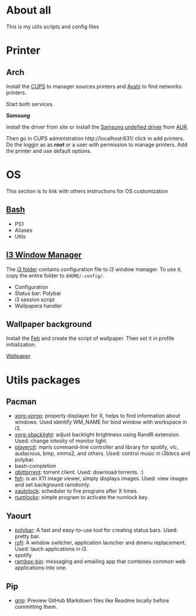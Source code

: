 # About all

This is my utils scripts and config files

# Printer

## Arch

Install the [CUPS](https://wiki.archlinux.org/index.php/CUPS#Configuration) to manager sources printers and [Avahi](https://wiki.archlinux.org/index.php/Avahi) to find networks printers.

Start both services.

***Samsung***

Install the driver from site or install the [Samsung undefied
driver](https://wiki.archlinux.org/index.php/CUPS/Printer-specific_problems#Samsung) from [AUR](https://aur.archlinux.org/packages/samsung-unified-driver/).

Then go in CUPS administration http://localhost:631/ click in add printers. Do
the loggin as as ***root*** or a user with permission to manage printers. Add
the printer and use default options.

# OS

This section is to link with others instructions for OS customization

## [Bash](bash)

* PS1
* Aliases
* Utils

## [I3 Window Manager](i3)

The [i3 folder](i3) contains configuration file to i3 window manager. To use it, copy the entire folder to `$HOME/.config/`.

* Configuration
* Status bar: Polybar
* i3 session script
* Wallpapera handler


## Wallpaper background

Install the [Feh](https://wiki.archlinux.org/index.php/feh) and create the
script of wallpaper. Then set it in profile initialization.

[Wallpaper](i3/wallpaper.sh)

# Utils packages

## Pacman

* [xorg-xprop](https://www.x.org/releases/X11R7.5/doc/man/man1/xprop.1.html):
  property displayer for X, helps to find information about windows. Used
  identify WM_NAME for bind window with workspace in i3.
* [xorg-xbacklight](https://www.x.org/archive/X11R7.5/doc/man/man1/xbacklight.1.html): adjust backlight brightness using RandR extension. Used: change intesity of monitor light.
* [playerctl](https://github.com/acrisci/playerctl): mpris command-line controller and library for spotify, vlc, audacious, bmp, xmms2, and others. Used: control music in i3blocs and polybar.
* bash-completion
* [qbittorrent](https://www.qbittorrent.org/): torrent client. Used: download
  torrents. :)
* [feh](https://feh.finalrewind.org/): is an X11 image viewer, simply displays images. Used: view images and set background ramdomly.
* [xautolock](https://linux.die.net/man/1/xautolock): scheduler to fire
  prograns after X times.
* [numlockx](https://wiki.archlinux.org/index.php/Activating_Numlock_on_Bootup): simple program to activate the numlock key.

## Yaourt

* [polybar](https://github.com/jaagr/polybar): A fast and easy-to-use tool for creating status bars. Used: pretty bar.
* [rofi](https://github.com/DaveDavenport/rofi):  A window switcher, application launcher and dmenu replacement. Used: lauch applications in i3.
* spotify
* [rambox-bin](https://rambox.pro/): messaging and emailing app that combines common web applications into one.


## Pip

* [grip](https://github.com/joeyespo/grip): Preview GitHub Markdown files like Readme locally before committing them.
